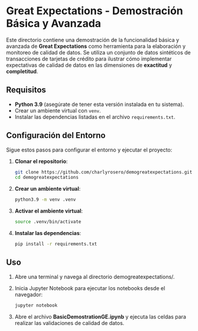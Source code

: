 # Great Expectations - Demostración Básica y Avanzada

Este directorio contiene una demostración de la funcionalidad básica y avanzada de **Great Expectations** como herramienta para la elaboración y monitoreo de calidad de datos. Se utiliza un conjunto de datos sintéticos de transacciones de tarjetas de crédito para ilustrar cómo implementar expectativas de calidad de datos en las dimensiones de **exactitud** y **completitud**.

## Requisitos

- **Python 3.9** (asegúrate de tener esta versión instalada en tu sistema).
- Crear un ambiente virtual con `venv`.
- Instalar las dependencias listadas en el archivo `requirements.txt`.

## Configuración del Entorno

Sigue estos pasos para configurar el entorno y ejecutar el proyecto:

1. **Clonar el repositorio**:
   ```bash
   git clone https://github.com/charlyrosero/demogreatexpectations.git
   cd demogreatexpectations

2. **Crear un ambiente virtual**:
   ```bash
   python3.9 -m venv .venv

3. **Activar el ambiente virtual**:
    ```bash
    source .venv/bin/activate

4. **Instalar las dependencias**:
    ```bash
    pip install -r requirements.txt

## Uso
1. Abre una terminal y navega al directorio demogreatexpectations/. 
2. Inicia Jupyter Notebook para ejecutar los notebooks desde el navegador:

    ```bash
    jupyter notebook

3. Abre el archivo **BasicDemostrationGE.ipynb** y ejecuta las celdas para realizar las validaciones de calidad de datos.
